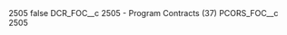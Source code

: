 <?xml version="1.0" encoding="UTF-8"?>
<CustomMetadata xmlns="http://soap.sforce.com/2006/04/metadata" xmlns:xsi="http://www.w3.org/2001/XMLSchema-instance" xmlns:xsd="http://www.w3.org/2001/XMLSchema">
    <label>2505</label>
    <protected>false</protected>
    <values>
        <field>DCR_FOC__c</field>
        <value xsi:type="xsd:string">2505 - Program Contracts (37)</value>
    </values>
    <values>
        <field>PCORS_FOC__c</field>
        <value xsi:type="xsd:string">2505</value>
    </values>
</CustomMetadata>
